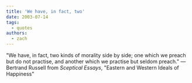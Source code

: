 ```yaml
---
title: 'We have, in fact, two'
date: 2003-07-14
tags:
  - quotes
authors:
  - zach
---
```


"We have, in fact, two kinds of morality side by side; one which we preach but do not practise, and another which we practise but seldom preach."
— Bertrand Russell
from _Sceptical Essays_, "Eastern and Western Ideals of Happiness"
